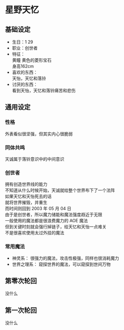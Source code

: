 # 星野天忆

## 基础设定

* 生日：1 29
* 职业：创世者
* 特征：  
  黄瞳
  黄色的菱形宝石  
  身高162cm  
* 喜欢的东西：  
  天怡，天忆和落铃  
* 讨厌的东西：  
  看到天怡，天忆和落铃痛苦和悲伤  

## 通用设定

### 性格

外表看似很坚强，但其实内心很脆弱  

### 同体共鸣

天诚属于落铃意识中的中间意识  

### 创世者

拥有创造世界线的能力  
不知道从什么时候开始，天诚就给整个世界布下了一个法阵  
如果天忆和天怡死去的话  
就将世界摧毁，并重生  
而时间则回到 2003 年 05 月 04 日  
由于是创世者，所以魔力储能和魔法强度趋近于无限  
一般使用的魔法都是很浪费魔力的 AOE 魔法  
但到关键时刻就会强行掉链子，给天忆和天怡一点难关  
不是很喜欢使用太过外挂的魔法  

### 常用魔法

* 神灵系：
  很强力的魔法，攻击性极强，同样也很消耗魔力  
* 世界之理系：
  窥探世界的魔法，可以窥探到世间万物  

## 第零次轮回

没什么  

## 第一次轮回

没什么
